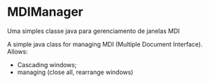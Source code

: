 MDIManager
==========

Uma simples classe java para gerenciamento de janelas MDI


A simple java class for managing MDI (Multiple Document Interface). 
Allows:
- Cascading windows;
- managing (close all, rearrange windows)
